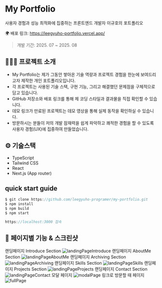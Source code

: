 # My Portfolio

사용자 경험과 성능 최적화에 집중하는 프론트엔드 개발자 이규호의 포트폴리오

🌍 배포 링크: https://leegyuho-portfolio.vercel.app/

> 개발 기간: 2025. 07 ~ 2025. 08 <br/>

## 💁🏻‍♀️ 프로젝트 소개

- My Portfolio는 제가 그동안 쌓아온 기술 역량과 프로젝트 경험을 한눈에 보여드리고자 제작한 개인 포트폴리오입니다.
- 각 프로젝트는 사용된 기술 스택, 구현 기능, 그리고 해결했던 문제점을 구체적으로 담고 있습니다.
- GitHub 저장소와 배포 링크를 통해 제 코딩 스타일과 결과물을 직접 확인할 수 있습니다.
- 데모 링크가 만료된 프로젝트는 데모 영상을 통해 실제 동작을 확인하실 수 있습니다.
- 방문하시는 분들이 저의 개발 잠재력을 쉽게 파악하고 쾌적한 경험을 할 수 있도록 사용자 경험(UX)에 집중하여 만들었습니다.

## ⚙️ 기술스택

- TypeScript
- Tailwind CSS
- React
- Next.js (App router)

## quick start guide

```jsx
$ git clone https://github.com/leegyuho-programer/my-portfolio.git
$ npm install
$ npm build
$ npm start

https://localhost:3000 접속
```

## 📄 페이지별 기능 & 스크린샷

랜딩페이지 Introduce Section
<img src="/public/Images/README/landingPageIntroduce.png" alt="landingPageIntroduce"/>
랜딩페이지 AboutMe Section
<img src="/public/Images/README/landingPageAboutMe.png" alt="landingPageAboutMe"/>
랜딩페이지 Archiving Section
<img src="/public/Images/README/landingPageArchiving.png" alt="landingPageArchiving"/>
랜딩페이지 Skills Section
<img src="/public/Images/README/landingPageSkills.png" alt="landingPageSkills"/>
랜딩페이지 Projects Section
<img src="/public/Images/README/landingPageProjects.png" alt="landingPageProjects"/>
랜딩페이지 Contact Section
<img src="/public/Images/README/landingPageContact.png" alt="landingPageContact"/>
모달 페이지
<img src="/public/Images/README/modalPage.png" alt="modalPage"/>
링크로 방문할 때 페이지
<img src="/public/Images/README/fullPage.png" alt="fullPage"/>
